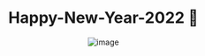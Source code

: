 <div align="center">

# Happy-New-Year-2022 🎈
</div>

<div align="center">

![image](https://github.com/Mindula-Dilthushan/Happy-New-Year-2k22/blob/master/assets/HNY.gif)
</div>
